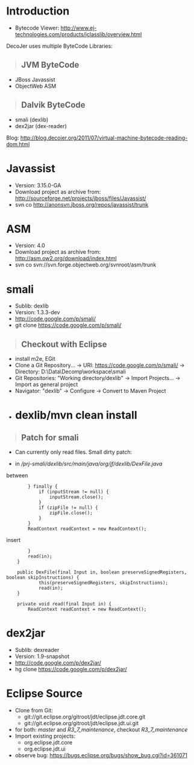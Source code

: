 # Introduction #

  * Bytecode Viewer: http://www.ej-technologies.com/products/jclasslib/overview.html

DecoJer uses multiple ByteCode Libraries:

> ## JVM ByteCode ##
  * JBoss Javassist
  * ObjectWeb ASM

> ## Dalvik ByteCode ##
  * smali (dexlib)
  * dex2jar (dex-reader)

Blog: http://blog.decojer.org/2011/07/virtual-machine-bytecode-reading-dom.html

# Javassist #

  * Version: 3.15.0-GA
  * Download project as archive from: http://sourceforge.net/projects/jboss/files/Javassist/
  * svn co http://anonsvn.jboss.org/repos/javassist/trunk

# ASM #

  * Version: 4.0
  * Download project as archive from: http://asm.ow2.org/download/index.html
  * svn co svn://svn.forge.objectweb.org/svnroot/asm/trunk

# smali #

  * Sublib: dexlib
  * Version: 1.3.3-dev
  * http://code.google.com/p/smali/
  * git clone https://code.google.com/p/smali/

> ## Checkout with Eclipse ##
  * install m2e, EGit
  * Clone a Git Repository... -> URI: https://code.google.com/p/smali/ -> Directory: D:\Data\Decomp\workspace\smali
  * Git Repositories: "Working directory/dexlib" -> Import Projects... -> Import as general project
  * Navigator: "dexlib" -> Configure -> Convert to Maven Project
  * # dexlib/mvn clean install

> ## Patch for smali ##

  * Can currently only read files. Small dirty patch:

  * in _/prj-smali/dexlib/src/main/java/org/jf/dexlib/DexFile.java_

between
```
        } finally {
            if (inputStream != null) {
                inputStream.close();
            }
            if (zipFile != null) {
                zipFile.close();
            }
        }
        ReadContext readContext = new ReadContext();
```
insert
```
        }
        read(in);
    }

    public DexFile(final Input in, boolean preserveSignedRegisters, boolean skipInstructions) {
            this(preserveSignedRegisters, skipInstructions);
            read(in);
    }

    private void read(final Input in) {
        ReadContext readContext = new ReadContext();
```

# dex2jar #

  * Sublib: dexreader
  * Version: 1.9-snapshot
  * http://code.google.com/p/dex2jar/
  * hg clone https://code.google.com/p/dex2jar/

# Eclipse Source #

  * Clone from Git:
    * git://git.eclipse.org/gitroot/jdt/eclipse.jdt.core.git
    * git://git.eclipse.org/gitroot/jdt/eclipse.jdt.ui.git
  * for both: _master_ and _R3\_7\_maintenance_, checkout _R3\_7\_maintenance_
  * Import existing projects:
    * org.eclipse.jdt.core
    * org.eclipse.jdt.ui
  * observe bug: https://bugs.eclipse.org/bugs/show_bug.cgi?id=361071